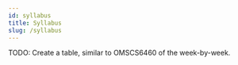 ```yaml
---
id: syllabus
title: Syllabus
slug: /syllabus
---
```


TODO: Create a table, similar to OMSCS6460 of the week-by-week.

